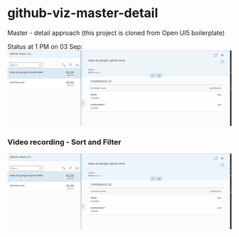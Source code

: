 # github-viz-master-detail

Master - detail approach (this project is cloned from Open UI5 boilerplate)

Status at 1 PM on 03 Sep:
![master-detail-works](https://github.com/abhi12ravi18/git-viz/blob/master/img/master-detail-works.PNG)

### Video recording - Sort and Filter

[![Watch the video - filter and sort functions](https://github.com/abhi12ravi18/git-viz/blob/master/img/master-detail-works.PNG)](https://github.com/abhi12ravi18/git-viz-master-detail/blob/master/master-detail-approach.mp4)
